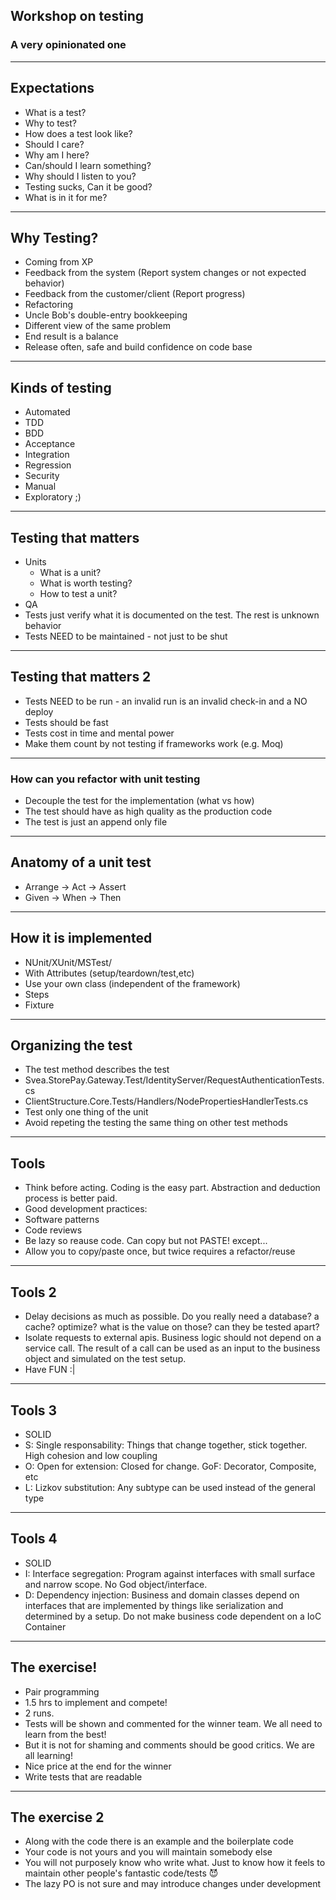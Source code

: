 ## Workshop on testing
### A very opinionated one
---
## Expectations
* What is a test?
* Why to test?
* How does a test look like?
* Should I care?
* Why am I here?
* Can/should I learn something?
* Why should I listen to you?
* Testing sucks, Can it be good?
* What is in it for me?
---
## Why Testing?
- Coming from XP 
 - Feedback from the system (Report system changes or not expected behavior)
 - Feedback from the customer/client (Report progress)
- Refactoring
- Uncle Bob's double-entry bookkeeping
 - Different view of the same problem
 - End result is a balance
- Release often, safe and build confidence on code base
---
## Kinds of testing
- Automated
 - TDD
 - BDD
 - Acceptance
 - Integration
 - Regression
 - Security
- Manual
 - Exploratory ;)
---
## Testing that matters
- Units
  - What is a unit?
  - What is worth testing?
  - How to test a unit?
- QA
- Tests just verify what it is documented on the test. The rest is unknown behavior
- Tests NEED to be maintained - not just to be shut
---
## Testing that matters 2
- Tests NEED to be run - an invalid run is an invalid check-in and a NO deploy
- Tests should be fast
- Tests cost in time and mental power
 - Make them count by not testing if frameworks work (e.g. Moq)
---
### How can you refactor with unit testing
* Decouple the test for the implementation (what vs how)
* The test should have as high quality as the production code
* The test is just an append only file
---
## Anatomy of a unit test
* Arrange -> Act  -> Assert
* Given   -> When -> Then
---
## How it is implemented
* NUnit/XUnit/MSTest/
 * With Attributes (setup/teardown/test,etc)
* Use your own class (independent of the framework)
 * Steps
 * Fixture
---
## Organizing the test
* The test method describes the test
 * Svea.StorePay.Gateway.Test/IdentityServer/RequestAuthenticationTests.cs
 * ClientStructure.Core.Tests/Handlers/NodePropertiesHandlerTests.cs
* Test only one thing of the unit
* Avoid repeting the testing the same thing on other test methods
---
## Tools
* Think before acting. Coding is the easy part. Abstraction and deduction process is better paid.
* Good development practices:
 * Software patterns
 * Code reviews
 * Be lazy so reause code. Can copy but not PASTE! except...
 * Allow you to copy/paste once, but twice requires a refactor/reuse
---
## Tools 2
 * Delay decisions as much as possible. Do you really need a database? a cache? optimize? what is the value on those? can they be tested apart?
 * Isolate requests to external apis. Business logic should not depend on a service call. The result of a call can be used as an input to the business object and simulated on the test setup.
* Have FUN :|
---
## Tools 3
* SOLID
 * S: Single responsability: Things that change together, stick together. High cohesion and low coupling
 * O: Open for extension: Closed for change. GoF: Decorator, Composite, etc
 * L: Lizkov substitution: Any subtype can be used instead of the general type
---
## Tools 4
* SOLID 
 * I: Interface segregation: Program against interfaces with small surface and narrow scope. No God object/interface.
 * D: Dependency injection: Business and domain classes depend on interfaces that are implemented by things like serialization and determined by a setup. Do not make business code dependent on a IoC Container
---
## The exercise!
* Pair programming
* 1.5 hrs to implement and compete!
* 2 runs.
* Tests will be shown and commented for the winner team. We all need to learn from the best!
 * But it is not for shaming and comments should be good critics. We are all learning!
* Nice price at the end for the winner
* Write tests that are readable
---
## The exercise 2
* Along with the code there is an example and the boilerplate code
* Your code is not yours and you will maintain somebody else
* You will not purposely know who write what. Just to know how it feels to maintain other people's fantastic code/tests :smiling_imp:
* The lazy PO is not sure and may introduce changes under development